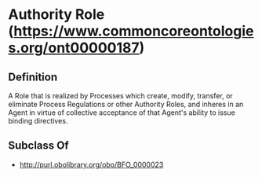 # Authority Role (https://www.commoncoreontologies.org/ont00000187)

## Definition
A Role that is realized by Processes which create, modify, transfer, or eliminate Process Regulations or other Authority Roles, and inheres in an Agent in virtue of collective acceptance of that Agent's ability to issue binding directives.

## Subclass Of
- http://purl.obolibrary.org/obo/BFO_0000023

